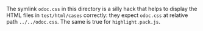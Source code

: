 The symlink `odoc.css` in this directory is a silly hack that helps to display
the HTML files in `test/html/cases` correctly: they expect `odoc.css` at
relative path `../../odoc.css`. The same is true for `highlight.pack.js`.
